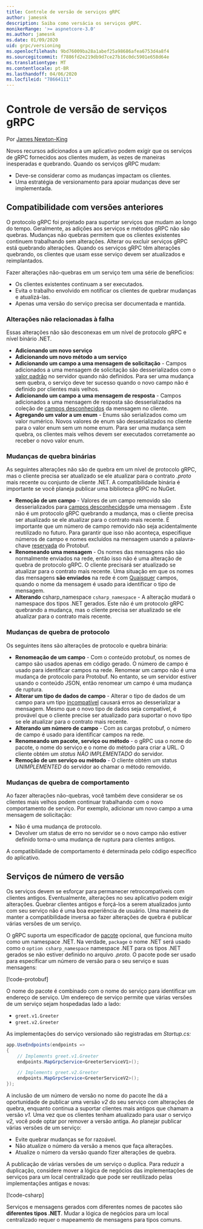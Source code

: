 ```yaml
---
title: Controle de versão de serviços gRPC
author: jamesnk
description: Saiba como versácia os serviços gRPC.
monikerRange: '>= aspnetcore-3.0'
ms.author: jamesnk
ms.date: 01/09/2020
uid: grpc/versioning
ms.openlocfilehash: 9bd76009ba28a1abef25a98686afea6753d4a8f4
ms.sourcegitcommit: f7886fd2e219db9d7ce27b16c0dc5901e658d64e
ms.translationtype: MT
ms.contentlocale: pt-BR
ms.lasthandoff: 04/06/2020
ms.locfileid: "78664111"
---
```

# <a name="versioning-grpc-services"></a>Controle de versão de serviços gRPC

Por [James Newton-King](https://twitter.com/jamesnk)

Novos recursos adicionados a um aplicativo podem exigir que os serviços de gRPC fornecidos aos clientes mudem, às vezes de maneiras inesperadas e quebrando. Quando os serviços gRPC mudam:

* Deve-se considerar como as mudanças impactam os clientes.
* Uma estratégia de versionamento para apoiar mudanças deve ser implementada.

## <a name="backwards-compatibility"></a>Compatibilidade com versões anteriores

O protocolo gRPC foi projetado para suportar serviços que mudam ao longo do tempo. Geralmente, as adições aos serviços e métodos gRPC não são quebras. Mudanças não quebras permitem que os clientes existentes continuem trabalhando sem alterações. Alterar ou excluir serviços gRPC está quebrando alterações. Quando os serviços gRPC têm alterações quebrando, os clientes que usam esse serviço devem ser atualizados e reimplantados.

Fazer alterações não-quebras em um serviço tem uma série de benefícios:

* Os clientes existentes continuam a ser executados.
* Evita o trabalho envolvido em notificar os clientes de quebrar mudanças e atualizá-las.
* Apenas uma versão do serviço precisa ser documentada e mantida.

### <a name="non-breaking-changes"></a>Alterações não relacionadas à falha

Essas alterações não são desconexas em um nível de protocolo gRPC e nível binário .NET.

* **Adicionando um novo serviço**
* **Adicionando um novo método a um serviço**
* **Adicionando um campo a uma mensagem de solicitação** - Campos adicionados a uma mensagem de solicitação são desserializados com o [valor padrão](https://developers.google.com/protocol-buffers/docs/proto3#default) no servidor quando não definidos. Para ser uma mudança sem quebra, o serviço deve ter sucesso quando o novo campo não é definido por clientes mais velhos.
* **Adicionando um campo a uma mensagem de resposta** - Campos adicionados a uma mensagem de resposta são desserializados na coleção de [campos desconhecidos](https://developers.google.com/protocol-buffers/docs/proto3#unknowns) da mensagem no cliente.
* **Agregando um valor a um enum** - Enums são serializados como um valor numérico. Novos valores de enum são desserializados no cliente para o valor enum sem um nome enum. Para ser uma mudança sem quebra, os clientes mais velhos devem ser executados corretamente ao receber o novo valor enum.

### <a name="binary-breaking-changes"></a>Mudanças de quebra binárias

As seguintes alterações não são de quebra em um nível de protocolo gRPC, mas o cliente precisa ser atualizado se ele atualizar para o contrato *.proto* mais recente ou conjunto de cliente .NET. A compatibilidade binária é importante se você planeja publicar uma biblioteca gRPC no NuGet.

* **Remoção de um campo** - Valores de um campo removido são desserializados para [campos desconhecidos](https://developers.google.com/protocol-buffers/docs/proto3#unknowns)de uma mensagem . Este não é um protocolo gRPC quebrando a mudança, mas o cliente precisa ser atualizado se ele atualizar para o contrato mais recente. É importante que um número de campo removido não seja acidentalmente reutilizado no futuro. Para garantir que isso não aconteça, especifique números de campo e nomes excluídos na mensagem usando a palavra-chave [reservada](https://developers.google.com/protocol-buffers/docs/proto3#reserved) do Protobuf.
* **Renomeando uma mensagem** - Os nomes das mensagens não são normalmente enviados na rede, então isso não é uma alteração de quebra de protocolo gRPC. O cliente precisará ser atualizado se atualizar para o contrato mais recente. Uma situação em que os nomes das mensagens **são enviados** na rede é com [Quaisquer](https://developers.google.com/protocol-buffers/docs/proto3#any) campos, quando o nome da mensagem é usado para identificar o tipo de mensagem.
* **Alterando** csharp_namespace `csharp_namespace` - A alteração mudará o namespace dos tipos .NET gerados. Este não é um protocolo gRPC quebrando a mudança, mas o cliente precisa ser atualizado se ele atualizar para o contrato mais recente.

### <a name="protocol-breaking-changes"></a>Mudanças de quebra de protocolo

Os seguintes itens são alterações de protocolo e quebra binária:

* **Renomeação de um campo** - Com o conteúdo protobuf, os nomes de campo são usados apenas em código gerado. O número de campo é usado para identificar campos na rede. Renomear um campo não é uma mudança de protocolo para Protobuf. No entanto, se um servidor estiver usando o conteúdo JSON, então renomear um campo é uma mudança de ruptura.
* **Alterar um tipo de dados de campo** - Alterar o tipo de dados de um campo para um tipo [incompatível](https://developers.google.com/protocol-buffers/docs/proto3#updating) causará erros ao desserializar a mensagem. Mesmo que o novo tipo de dados seja compatível, é provável que o cliente precise ser atualizado para suportar o novo tipo se ele atualizar para o contrato mais recente.
* **Alterando um número de campo** - Com as cargas protobuf, o número de campo é usado para identificar campos na rede.
* **Renomeando um pacote, serviço ou método** - o gRPC usa o nome do pacote, o nome do serviço e o nome do método para criar a URL. O cliente obtém um *status NÃO IMPLEMENTADO* do servidor.
* **Remoção de um serviço ou método** - O cliente obtém um status *UNIMPLEMENTED* do servidor ao chamar o método removido.

### <a name="behavior-breaking-changes"></a>Mudanças de quebra de comportamento

Ao fazer alterações não-quebras, você também deve considerar se os clientes mais velhos podem continuar trabalhando com o novo comportamento de serviço. Por exemplo, adicionar um novo campo a uma mensagem de solicitação:

* Não é uma mudança de protocolo.
* Devolver um status de erro no servidor se o novo campo não estiver definido torna-o uma mudança de ruptura para clientes antigos.

A compatibilidade de comportamento é determinada pelo código específico do aplicativo.

## <a name="version-number-services"></a>Serviços de número de versão

Os serviços devem se esforçar para permanecer retrocompatíveis com clientes antigos. Eventualmente, alterações no seu aplicativo podem exigir alterações. Quebrar clientes antigos e forçá-los a serem atualizados junto com seu serviço não é uma boa experiência de usuário. Uma maneira de manter a compatibilidade inversa ao fazer alterações de quebra é publicar várias versões de um serviço.

O gRPC suporta um especificador de [pacote](https://developers.google.com/protocol-buffers/docs/proto3#packages) opcional, que funciona muito como um namespace .NET. Na verdade, `package` o nome .NET será usado como o `option csharp_namespace` namespace .NET para os tipos .NET gerados se não estiver definido no arquivo *.proto.* O pacote pode ser usado para especificar um número de versão para o seu serviço e suas mensagens:

[!code-protobuf[](versioning/sample/greet.v1.proto?highlight=3)]

O nome do pacote é combinado com o nome do serviço para identificar um endereço de serviço. Um endereço de serviço permite que várias versões de um serviço sejam hospedadas lado a lado:

* `greet.v1.Greeter`
* `greet.v2.Greeter`

As implementações do serviço versionado são registradas em *Startup.cs:*

```csharp
app.UseEndpoints(endpoints =>
{
    // Implements greet.v1.Greeter
    endpoints.MapGrpcService<GreeterServiceV1>();

    // Implements greet.v2.Greeter
    endpoints.MapGrpcService<GreeterServiceV2>();
});
```

A inclusão de um número de versão no nome do pacote lhe dá a oportunidade de publicar uma versão *v2* do seu serviço com alterações de quebra, enquanto continua a suportar clientes mais antigos que chamam a versão *v1.* Uma vez que os clientes tenham atualizado para usar o serviço *v2,* você pode optar por remover a versão antiga. Ao planejar publicar várias versões de um serviço:

* Evite quebrar mudanças se for razoável.
* Não atualize o número da versão a menos que faça alterações.
* Atualize o número da versão quando fizer alterações de quebra.

A publicação de várias versões de um serviço o duplica. Para reduzir a duplicação, considere mover a lógica de negócios das implementações de serviços para um local centralizado que pode ser reutilizado pelas implementações antigas e novas:

[!code-csharp[](versioning/sample/GreeterServiceV1.cs?highlight=10,19)]

Serviços e mensagens gerados com diferentes nomes de pacotes são **diferentes tipos .NET**. Mudar a lógica de negócios para um local centralizado requer o mapeamento de mensagens para tipos comuns.
